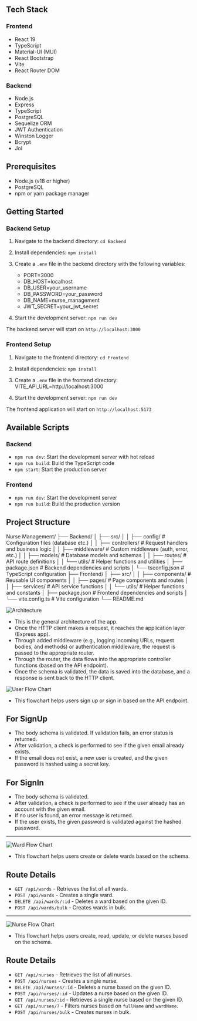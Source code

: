## Tech Stack

### Frontend

- React 19
- TypeScript
- Material-UI (MUI)
- React Bootstrap
- Vite
- React Router DOM

### Backend

- Node.js
- Express
- TypeScript
- PostgreSQL
- Sequelize ORM
- JWT Authentication
- Winston Logger
- Bcrypt
- Joi

## Prerequisites

- Node.js (v18 or higher)
- PostgreSQL
- npm or yarn package manager

## Getting Started

### Backend Setup

1. Navigate to the backend directory:
   `cd Backend`

2. Install dependencies:
   `npm install`

3. Create a `.env` file in the backend directory with the following variables:

   - PORT=3000
   - DB_HOST=localhost
   - DB_USER=your_username
   - DB_PASSWORD=your_password
   - DB_NAME=nurse_management
   - JWT_SECRET=your_jwt_secret

4. Start the development server:
   `npm run dev`

The backend server will start on `http://localhost:3000`

### Frontend Setup

1. Navigate to the frontend directory:
   `cd Frontend`

2. Install dependencies:
   `npm install`

3. Create a `.env` file in the frontend directory:
   VITE_API_URL=http://localhost:3000

4. Start the development server:
   `npm run dev`

The frontend application will start on `http://localhost:5173`

## Available Scripts

### Backend

- `npm run dev`: Start the development server with hot reload
- `npm run build`: Build the TypeScript code
- `npm start`: Start the production server

### Frontend

- `npm run dev`: Start the development server
- `npm run build`: Build the production version

## Project Structure

Nurse Management/
├── Backend/
│ ├── src/
│ │ ├── config/ # Configuration files (database etc.)
│ │ ├── controllers/ # Request handlers and business logic
│ │ ├── middleware/ # Custom middleware (auth, error, etc.)
│ │ ├── models/ # Database models and schemas
│ │ ├── routes/ # API route definitions
│ │ └── utils/ # Helper functions and utilities
│ ├── package.json # Backend dependencies and scripts
│ └── tsconfig.json # TypeScript configuration
├── Frontend/
│ ├── src/
│ │ ├── components/ # Reusable UI components
│ │ ├── pages/ # Page components and routes
│ │ ├── services/ # API service functions
│ │ └── utils/ # Helper functions and constants
│ ├── package.json # Frontend dependencies and scripts
│ └── vite.config.ts # Vite configuration
└── README.md

![Architecture](Resources/Architecture.png)

- This is the general architecture of the app.
- Once the HTTP client makes a request, it reaches the application layer (Express app).
- Through added middleware (e.g., logging incoming URLs, request bodies, and methods) or authentication middleware, the request is passed to the appropriate router.
- Through the router, the data flows into the appropriate controller functions (based on the API endpoint).
- Once the schema is validated, the data is saved into the database, and a response is sent back to the HTTP client.

![User Flow Chart](Resources/User_Flow_Chart.png)

- This flowchart helps users sign up or sign in based on the API endpoint.

## For SignUp

- The body schema is validated. If validation fails, an error status is returned.
- After validation, a check is performed to see if the given email already exists.
- If the email does not exist, a new user is created, and the given password is hashed using a secret key.

## For SignIn

- The body schema is validated.
- After validation, a check is performed to see if the user already has an account with the given email.
- If no user is found, an error message is returned.
- If the user exists, the given password is validated against the hashed password.

---

![Ward Flow Chart](Resources/Ward_Flow_Chart.png)

- This flowchart helps users create or delete wards based on the schema.

## Route Details

- `GET /api/wards` - Retrieves the list of all wards.
- `POST /api/wards` - Creates a single ward.
- `DELETE /api/wards/:id` - Deletes a ward based on the given ID.
- `POST /api/wards/bulk` - Creates wards in bulk.

---

![Nurse Flow Chart](Resources/Nurse_Flow_Chart.png)

- This flowchart helps users create, read, update, or delete nurses based on the schema.

## Route Details

- `GET /api/nurses` - Retrieves the list of all nurses.
- `POST /api/nurses` - Creates a single nurse.
- `DELETE /api/nurses/:id` - Deletes a nurse based on the given ID.
- `POST /api/nurses/:id` - Updates a nurse based on the given ID.
- `GET /api/nurses/:id` - Retrieves a single nurse based on the given ID.
- `GET /api/nurses/?` - Filters nurses based on `fullName` and `wardName`.
- `POST /api/nurses/bulk` - Creates nurses in bulk.
